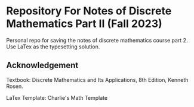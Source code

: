 # Repository For Notes of Discrete Mathematics Part II (Fall 2023)

Personal repo for saving the notes of discrete mathematics course part 2. Use LaTex as the typesetting solution.

## Acknowledgement

Textbook: Discrete Mathematics and Its Applications, 8th Edition, Kenneth Rosen.

LaTex Template: Charlie's Math Template
